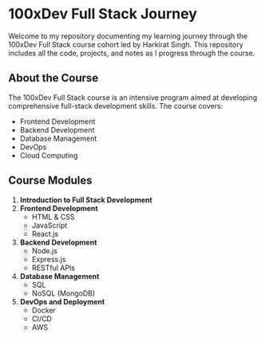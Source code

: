 # 100xDev Full Stack Journey

Welcome to my repository documenting my learning journey through the 100xDev Full Stack course cohort led by Harkirat Singh. This repository includes all the code, projects, and notes as I progress through the course.

## About the Course

The 100xDev Full Stack course is an intensive program aimed at developing comprehensive full-stack development skills. The course covers:

- Frontend Development
- Backend Development
- Database Management
- DevOps
- Cloud Computing

## Course Modules

1. **Introduction to Full Stack Development**
2. **Frontend Development**
   - HTML & CSS
   - JavaScript
   - React.js
3. **Backend Development**
   - Node.js
   - Express.js
   - RESTful APIs
4. **Database Management**
   - SQL
   - NoSQL (MongoDB)
5. **DevOps and Deployment**
   - Docker
   - CI/CD
   - AWS
